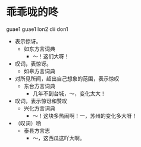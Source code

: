 









# 乖乖咙的咚
guae1 guae1 lon2 dii don1
+ 表示惊讶。
  * 如东方言词典
    - ～！这们大呀！
+ 叹词，表惊讶。
  * 如皋方言词典
+ 对所见所闻，超出自己想象的范围，表示惊叹
  * 东台方言词典
    - 几年不到台城，～，变化太大！
+ 叹词，表示惊讶和赞叹
  * 兴化方言词典
    - ～！这块多热闹啊！一，苏州的变化多大呀！
+ （叹词）哟
  * 泰县方言志
    - ～，这西瓜这吖大啊。
